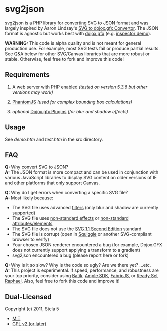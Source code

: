 # svg2json

svg2json is a PHP library for converting SVG to JSON format and was largely inspired by Aaron Lindsay's <a href="http://sourceforge.net/projects/svgtodojoxgfx/">SVG to dojox.gfx Convertor</a>.  The JSON format is agnostic but works best with <a href="http://www.dojotoolkit.org/reference-guide/dojox/gfx.html">dojox.gfx</a> (e.g. <a href="http://archive.dojotoolkit.org/nightly/dojotoolkit/dojox/gfx/demos/inspector.html">inspector demo</a>).

**WARNING:** This code is alpha quality and is not meant for general production use. For example, most SVG tests fail or produce partial results. See Q&A below for other SVG/Canvas libraries that are more robust or stable. Otherwise, feel free to fork and improve this code!

## Requirements

1. A web server with PHP enabled *(tested on version 5.3.6 but other versions may work)*

2. <a href="http://mrbluecoat.blogspot.com/2011/12/installing-phantomjs-on-ubuntu-for-use.html">PhantomJS</a> *(used for complex bounding box calculations)*

3. *optional* <a href="https://github.com/stela5/Dojox.gfx-Plugins">Dojox.gfx Plugins</a> *(for blur and shadow effects)*

## Usage

See *demo.htm* and *test.htm* in the src directory.

## FAQ

**Q:** Why convert SVG to JSON?  
**A:** The JSON format is more compact and can be used in conjunction with various JavaScript libraries to display SVG content on older versions of IE and other platforms that only support Canvas.

**Q:** Why do I get errors when converting a specific SVG file?  
**A:** Most likely because:
 * The SVG file uses advanced <a href="http://www.w3.org/TR/SVG/filters.html">filters</a> (only blur and shadow are currently supported)
 * The SVG file uses <a href="http://help.adobe.com/en_US/illustrator/cs/using/WS714a382cdf7d304e7e07d0100196cbc5f-61e4a.html">non-standard effects</a> or <a href="http://wiki.inkscape.org/wiki/index.php/TextOutputDev">non-standard attributes/elements</a>
 * The SVG file does not use the <a href="http://www.w3.org/TR/SVG/">SVG 1.1 Second Edition</a> standard
 * The SVG file is corrupt (open in <a href="http://xmlgraphics.apache.org/batik/tools/browser.html">Squiggle</a> or another SVG-compliant browser to verify)
 * Your chosen JSON renderer encountered a bug (for example, Dojox.GFX does not currently support applying a transform to a gradient)
 * svg2json encountered a bug (please report here or fork)

**Q:** Why is it so slow?  Why is the code so ugly?  Are we there yet?  ...etc.  
**A:** This project is experimental.  If speed, performance, and robustness are your top priority, consider using <a href="http://xmlgraphics.apache.org/batik/">Batik</a>, <a href="http://www.amplesdk.com/">Ample SDK</a>, <a href="https://github.com/kangax/fabric.js/">FabricJS</a>, or <a href="http://readysetraphael.com/">Ready Set Raphael</a>.  Also, feel free to fork this code and improve it!

## Dual-Licensed

Copyright (c) 2011, Stela 5

* <a href="http://www.opensource.org/licenses/mit-license.php">MIT</a>
* <a href="http://www.opensource.org/licenses/GPL-2.0">GPL v2 (or later)</a>

